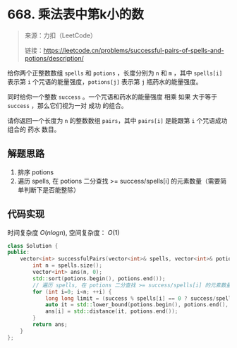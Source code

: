 ﻿# 668. 乘法表中第k小的数
> 来源：力扣（LeetCode）
> 
> 链接：https://leetcode.cn/problems/successful-pairs-of-spells-and-potions/description/

给你两个正整数数组 `spells` 和 `potions` ，长度分别为 `n` 和 `m` ，其中 `spells[i]` 表示第 `i` 个咒语的能量强度，`potions[j]` 表示第 `j` 瓶药水的能量强度。

同时给你一个整数 `success` 。一个咒语和药水的能量强度 相乘 如果 大于等于 `success` ，那么它们视为一对 成功 的组合。

请你返回一个长度为 `n` 的整数数组 `pairs`，其中 `pairs[i]` 是能跟第 `i` 个咒语成功组合的 药水 数目。

## 解题思路
1. 排序 potions
2. 遍历 spells, 在 potions 二分查找 >= success/spells[i] 的元素数量（需要简单判断下是否能整除）

## 代码实现
时间复杂度 $O(nlogn)$, 空间复杂度： $O(1)$
```cpp
class Solution {
public:
    vector<int> successfulPairs(vector<int>& spells, vector<int>& potions, long long success) {
        int n = spells.size();
        vector<int> ans(n, 0);
        std::sort(potions.begin(), potions.end());
        // 遍历 spells, 在 potions 二分查找 >= success/spells[i] 的元素数量
        for (int i=0; i<n; ++i) {
            long long limit = (success % spells[i] == 0 ? success/spells[i] : success/spells[i]+1);
            auto it = std::lower_bound(potions.begin(), potions.end(), limit);
            ans[i] = std::distance(it, potions.end());
        }
        return ans;
    }
};
```



